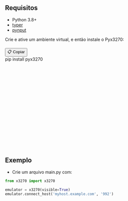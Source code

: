 ## Requisitos

- Python 3.8+
- [typer](https://typer.tiangolo.com/)
- [pynput](https://pynput.readthedocs.io/en/latest/)

Crie e ative um ambiente virtual, e então instale o Pyx3270:

<div style="position: relative; margin-top: 20px;">
  <!-- Botão de copiar -->
  <button class="copy-btn" onclick="copyText('pip install pyx3270', this)">📋 Copiar</button>

  <!-- Terminal animado -->
  <div class="termynal" data-termynal data-termynal-startDelay="600" style="min-height: 300px;" data-command="pip install pyx3270">
    <span data-ty="input">pip install pyx3270</span>
    <span data-ty="progress"></span>
  </div>
</div>

## Exemplo
- Crie um arquivo main.py com:


```python
from x3270 import x3270

emulator = x3270(visible=True)
emulator.connect_host('myhost.example.com', '992')
```
